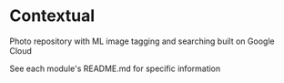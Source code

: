 # Contextual
Photo repository with ML image tagging and searching built on Google Cloud

See each module's README.md for specific information
